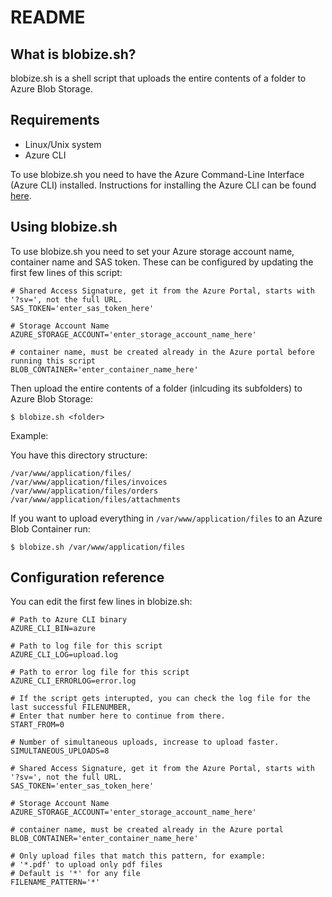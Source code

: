 README
======

What is blobize.sh?
-------------------

blobize.sh is a shell script that uploads the entire contents of a folder to 
Azure Blob Storage.


Requirements
------------
- Linux/Unix system
- Azure CLI

To use blobize.sh you need to have the Azure Command-Line Interface 
(Azure CLI) installed.
Instructions for installing the Azure CLI can be found [here](https://azure.microsoft.com/nl-nl/documentation/articles/xplat-cli-install/).


Using blobize.sh
----------------

To use blobize.sh you need to set your Azure storage account name, 
container name and SAS token. These can be configured by updating 
the first few lines of this script:
    
    # Shared Access Signature, get it from the Azure Portal, starts with '?sv=', not the full URL.
    SAS_TOKEN='enter_sas_token_here'
    
    # Storage Account Name
    AZURE_STORAGE_ACCOUNT='enter_storage_account_name_here'
    
    # container name, must be created already in the Azure portal before running this script
    BLOB_CONTAINER='enter_container_name_here'
    
Then upload the entire contents of a folder (inlcuding its subfolders) to Azure Blob Storage:

    $ blobize.sh <folder>

Example:

You have this directory structure:
	
	/var/www/application/files/
	/var/www/application/files/invoices
	/var/www/application/files/orders
	/var/www/application/files/attachments


If you want to upload everything in ```/var/www/application/files``` to an Azure Blob Container run:

    $ blobize.sh /var/www/application/files


Configuration reference
----------------------

You can edit the first few lines in blobize.sh:

    # Path to Azure CLI binary
    AZURE_CLI_BIN=azure
    
    # Path to log file for this script
    AZURE_CLI_LOG=upload.log
    
    # Path to error log file for this script
    AZURE_CLI_ERRORLOG=error.log
    
    # If the script gets interupted, you can check the log file for the last successful FILENUMBER,
    # Enter that number here to continue from there.
    START_FROM=0
    
    # Number of simultaneous uploads, increase to upload faster.
    SIMULTANEOUS_UPLOADS=8
    
    # Shared Access Signature, get it from the Azure Portal, starts with '?sv=', not the full URL.
    SAS_TOKEN='enter_sas_token_here'
    
    # Storage Account Name
    AZURE_STORAGE_ACCOUNT='enter_storage_account_name_here'
    
    # container name, must be created already in the Azure portal
    BLOB_CONTAINER='enter_container_name_here'
    
    # Only upload files that match this pattern, for example:
    # '*.pdf' to upload only pdf files
    # Default is '*' for any file
    FILENAME_PATTERN='*'